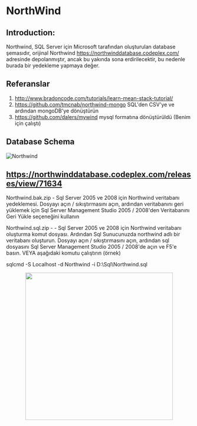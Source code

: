 # NorthWind
## Introduction:
Northwind, SQL Server için Microsoft tarafından oluşturulan database şemasıdır, orijinal Northwind https://northwinddatabase.codeplex.com/ adresinde depolanmıştır, ancak bu yakında sona erdirilecektir, bu nedenle burada bir yedekleme yapmaya değer.

## Referanslar
1. http://www.bradoncode.com/tutorials/learn-mean-stack-tutorial/ 
2. https://github.com/tmcnab/northwind-mongo
  SQL'den CSV'ye ve ardından mongoDB'ye dönüştürün
3. https://github.com/dalers/mywind  mysql formatına dönüştürüldü (Benim için çalıştı)


## Database Schema
  ![Northwind](https://user-images.githubusercontent.com/36550960/108241138-2f519780-7154-11eb-9bd4-010e6972155a.png)
   
## https://northwinddatabase.codeplex.com/releases/view/71634
Northwind.bak.zip - Sql Server 2005 ve 2008 için Northwind veritabanı yedeklemesi.
Dosyayı açın / sıkıştırmasını açın, ardından veritabanını geri yüklemek için Sql Server Management Studio 2005 / 2008'den Veritabanını Geri Yükle seçeneğini kullanın

Northwind.sql.zip - - Sql Server 2005 ve 2008 için Northwind veritabanı oluşturma komut dosyası.
Ardından Sql Sunucunuzda northwind adlı bir veritabanı oluşturun.
Dosyayı açın / sıkıştırmasını açın, ardından sql dosyasını Sql Server Management Studio 2005 / 2008'de açın ve F5'e basın.
VEYA aşağıdaki komutu çalıştırın (örnek)

sqlcmd -S Localhost -d Northwind -i D:\Sql\Northwind.sql
<p align="center">
  <img src="https://user-images.githubusercontent.com/36550960/108242951-34174b00-7156-11eb-8d08-851cb10ff56c.gif?raw=true"  width="400" height="400  image"/> 
</p>
